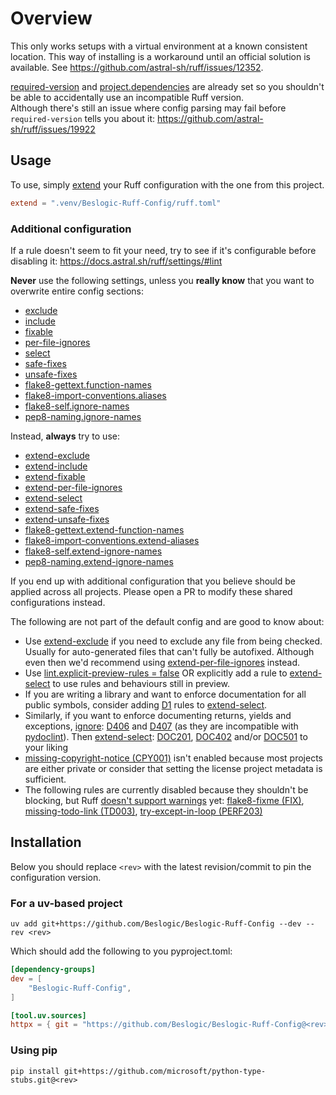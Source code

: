 # Overview

This only works setups with a virtual environment at a known consistent location. This way of installing is a workaround until an official solution is available. See <https://github.com/astral-sh/ruff/issues/12352>.

[required-version](https://docs.astral.sh/ruff/settings/#required-version) and [project.dependencies](https://packaging.python.org/en/latest/guides/writing-pyproject-toml/#dependencies-and-requirements) are already set so you shouldn't be able to accidentally use an incompatible Ruff version.\
Although there's still an issue where config parsing may fail before `required-version` tells you about it: <https://github.com/astral-sh/ruff/issues/19922>

## Usage

To use, simply [extend](https://docs.astral.sh/ruff/settings/#extend) your Ruff configuration with the one from this project.

```toml
extend = ".venv/Beslogic-Ruff-Config/ruff.toml"
```

### Additional configuration

If a rule doesn't seem to fit your need, try to see if it's configurable before disabling it: <https://docs.astral.sh/ruff/settings/#lint>

**Never** use the following settings, unless you **really know** that you want to overwrite entire config sections:

- [exclude](https://docs.astral.sh/ruff/settings/#exclude)
- [include](https://docs.astral.sh/ruff/settings/#include)
- [fixable](https://docs.astral.sh/ruff/settings/#lint_fixable)
- [per-file-ignores](https://docs.astral.sh/ruff/settings/#lint_per-file-ignores)
- [select](https://docs.astral.sh/ruff/settings/#lint_select)
- [safe-fixes](https://docs.astral.sh/ruff/settings/#lint_safe-fixes)
- [unsafe-fixes](https://docs.astral.sh/ruff/settings/#lint_unsafe-fixes)
- [flake8-gettext.function-names](https://docs.astral.sh/ruff/settings/#lint_flake8-gettext_function-names)
- [flake8-import-conventions.aliases](https://docs.astral.sh/ruff/settings/#lint_flake8-import-conventions_aliases)
- [flake8-self.ignore-names](https://docs.astral.sh/ruff/settings/#lint_flake8-self_ignore-names)
- [pep8-naming.ignore-names](https://docs.astral.sh/ruff/settings/#lint_pep8-naming_ignore-names)

Instead, **always** try to use:

- [extend-exclude](https://docs.astral.sh/ruff/settings/#extend-exclude)
- [extend-include](https://docs.astral.sh/ruff/settings/#extend-include)
- [extend-fixable](https://docs.astral.sh/ruff/settings/#lint_extend-fixable)
- [extend-per-file-ignores](https://docs.astral.sh/ruff/settings/#lint_extend-per-file-ignores)
- [extend-select](https://docs.astral.sh/ruff/settings/#lint_extend-select)
- [extend-safe-fixes](https://docs.astral.sh/ruff/settings/#lint_extend-safe-fixes)
- [extend-unsafe-fixes](https://docs.astral.sh/ruff/settings/#lint_extend-unsafe-fixes)
- [flake8-gettext.extend-function-names](https://docs.astral.sh/ruff/settings/#lint_flake8-gettext_extend-function-names)
- [flake8-import-conventions.extend-aliases](https://docs.astral.sh/ruff/settings/#lint_flake8-import-conventions_extend-aliases)
- [flake8-self.extend-ignore-names](https://docs.astral.sh/ruff/settings/#lint_flake8-self_extend-ignore-names)
- [pep8-naming.extend-ignore-names](https://docs.astral.sh/ruff/settings/#lint_pep8-naming_extend-ignore-names)

If you end up with additional configuration that you believe should be applied across all projects. Please open a PR to modify these shared configurations instead.

The following are not part of the default config and are good to know about:

- Use [extend-exclude](https://docs.astral.sh/ruff/settings/#extend-exclude) if you need to exclude any file from being checked. Usually for auto-generated files that can't fully be autofixed. Although even then we'd recommend using [extend-per-file-ignores](https://docs.astral.sh/ruff/settings/#lint_extend-per-file-ignores) instead.
- Use [lint.explicit-preview-rules = false](https://docs.astral.sh/ruff/settings/#lint_explicit-preview-rules) OR explicitly add a rule to [extend-select](https://docs.astral.sh/ruff/settings/#lint_extend-select) to use rules and behaviours still in preview.
- If you are writing a library and want to enforce documentation for all public symbols, consider adding [D1](https://docs.astral.sh/ruff/rules/#pydocstyle-d) rules to [extend-select](https://docs.astral.sh/ruff/settings/#lint_extend-select).
- Similarly, if you want to enforce documenting returns, yields and exceptions, [ignore](https://docs.astral.sh/ruff/settings/#lint_ignore): [D406](https://docs.astral.sh/ruff/rules/missing-new-line-after-section-name/) and [D407](https://docs.astral.sh/ruff/rules/missing-dashed-underline-after-section/) (as they are incompatible with [pydoclint](https://docs.astral.sh/ruff/rules/#pydoclint-doc)). Then [extend-select](https://docs.astral.sh/ruff/settings/#lint_extend-select): [DOC201](https://docs.astral.sh/ruff/rules/docstring-missing-returns/), [DOC402](https://docs.astral.sh/ruff/rules/docstring-missing-yields/) and/or [DOC501](https://docs.astral.sh/ruff/rules/docstring-missing-exception/) to your liking
- [missing-copyright-notice (CPY001)](https://docs.astral.sh/ruff/rules/missing-copyright-notice/) isn't enabled because most projects are either private or consider that setting the license project metadata is sufficient.
- The following rules are currently disabled because they shouldn't be blocking, but Ruff [doesn't support warnings](https://github.com/astral-sh/ruff/issues/1256) yet: [flake8-fixme (FIX)](https://docs.astral.sh/ruff/rules/#flake8-fixme-fix), [missing-todo-link (TD003)](https://docs.astral.sh/ruff/rules/missing-todo-link/), [try-except-in-loop (PERF203)](https://docs.astral.sh/ruff/rules/try-except-in-loop/)
  
<!--- I'd normally recommend setting rules that don't pass yet on a new project as temporary warning, but no warnings in Ruff yet: https://github.com/astral-sh/ruff/issues/1256 & https://github.com/astral-sh/ruff/issues/1774 --->

## Installation

Below you should replace `<rev>` with the latest revision/commit to pin the configuration version.

### For a uv-based project

`uv add git+https://github.com/Beslogic/Beslogic-Ruff-Config --dev --rev <rev>`

Which should add the following to you pyproject.toml:

```toml
[dependency-groups]
dev = [
    "Beslogic-Ruff-Config",
]

[tool.uv.sources]
httpx = { git = "https://github.com/Beslogic/Beslogic-Ruff-Config@<rev>" }
```

### Using pip

`pip install git+https://github.com/microsoft/python-type-stubs.git@<rev>`
